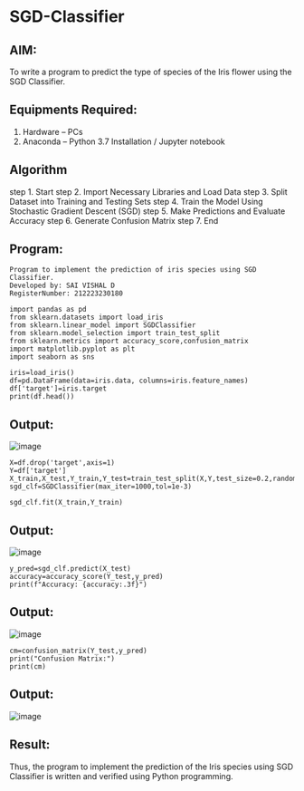 # SGD-Classifier
## AIM:
To write a program to predict the type of species of the Iris flower using the SGD Classifier.

## Equipments Required:
1. Hardware – PCs
2. Anaconda – Python 3.7 Installation / Jupyter notebook

## Algorithm
step 1. Start
step 2. Import Necessary Libraries and Load Data
step 3. Split Dataset into Training and Testing Sets
step 4. Train the Model Using Stochastic Gradient Descent (SGD)
step 5. Make Predictions and Evaluate Accuracy
step 6. Generate Confusion Matrix
step 7. End

## Program:
```
Program to implement the prediction of iris species using SGD Classifier.
Developed by: SAI VISHAL D
RegisterNumber: 212223230180
```
```
import pandas as pd
from sklearn.datasets import load_iris
from sklearn.linear_model import SGDClassifier
from sklearn.model_selection import train_test_split
from sklearn.metrics import accuracy_score,confusion_matrix
import matplotlib.pyplot as plt
import seaborn as sns
```
```
iris=load_iris()
df=pd.DataFrame(data=iris.data, columns=iris.feature_names)
df['target']=iris.target
print(df.head())
```
## Output:
![image](https://github.com/user-attachments/assets/d1e22442-c22e-44fa-839a-2746d2ee1f78)

```
X=df.drop('target',axis=1)
Y=df['target']
X_train,X_test,Y_train,Y_test=train_test_split(X,Y,test_size=0.2,random_state=1)
sgd_clf=SGDClassifier(max_iter=1000,tol=1e-3)
```
```
sgd_clf.fit(X_train,Y_train)
```
## Output:
![image](https://github.com/user-attachments/assets/a865fcc4-6fa3-447f-a802-4d9ee8413bf5)
```
y_pred=sgd_clf.predict(X_test)
accuracy=accuracy_score(Y_test,y_pred)
print(f"Accuracy: {accuracy:.3f}")
```
## Output:
![image](https://github.com/user-attachments/assets/bc2515cd-88eb-438e-8a84-5adc5960e686)

```
cm=confusion_matrix(Y_test,y_pred)
print("Confusion Matrix:")
print(cm)
```
## Output:
![image](https://github.com/user-attachments/assets/e7d9efe6-4a29-4aa2-b562-858bad18e8a0)


## Result:
Thus, the program to implement the prediction of the Iris species using SGD Classifier is written and verified using Python programming.
